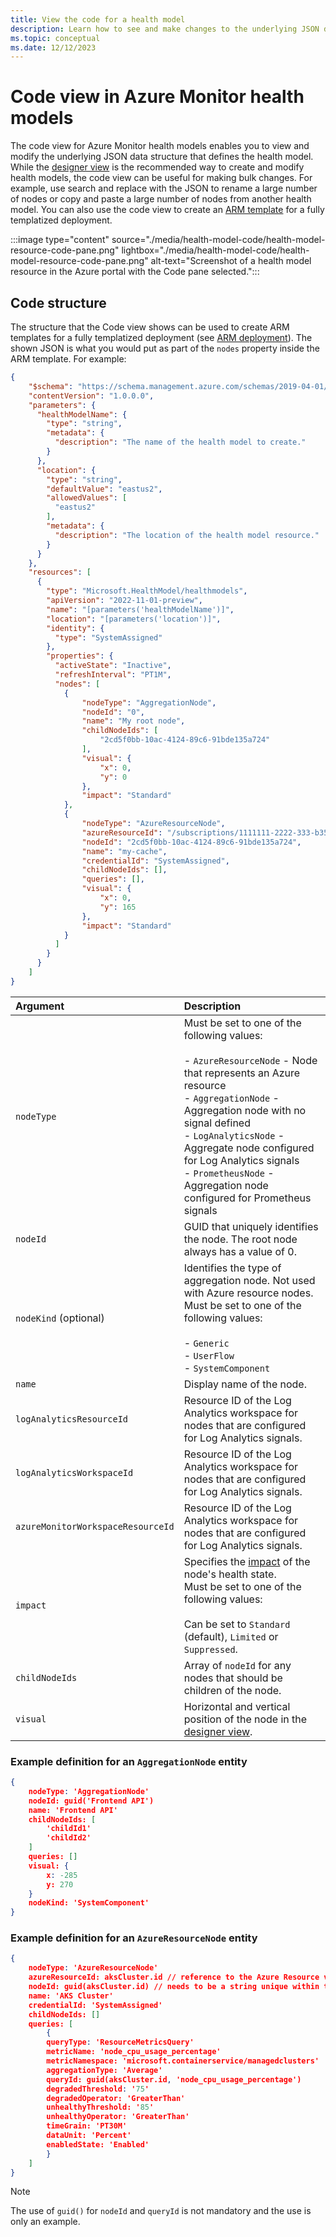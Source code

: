 ```yaml
---
title: View the code for a health model
description: Learn how to see and make changes to the underlying JSON data structure for a health model resource by using code view.
ms.topic: conceptual
ms.date: 12/12/2023
---
```


# Code view in Azure Monitor health models

The code view for Azure Monitor health models enables you to view and modify the underlying JSON data structure that defines the health model. While the [designer view](./designer-view.md) is the recommended way to create and modify health models, the code view can be useful for making bulk changes. For example, use search and replace with the JSON to rename a large number of nodes or copy and paste a large number of nodes from another health model. You can also use the code view to create an [ARM template](./health-model-create-with-arm-template.md) for a fully templatized deployment.

:::image type="content" source="./media/health-model-code/health-model-resource-code-pane.png" lightbox="./media/health-model-code/health-model-resource-code-pane.png" alt-text="Screenshot of a health model resource in the Azure portal with the Code pane selected.":::

## Code structure

The structure that the Code view shows can be used to create ARM templates for a fully templatized deployment (see [ARM deployment](./health-model-create-with-arm-template.md)). The shown JSON is what you would put as part of the `nodes` property inside the ARM template. For example:

```json
{
    "$schema": "https://schema.management.azure.com/schemas/2019-04-01/deploymentTemplate.json#",
    "contentVersion": "1.0.0.0",
    "parameters": {
      "healthModelName": {
        "type": "string",
        "metadata": {
          "description": "The name of the health model to create."
        }
      },
      "location": {
        "type": "string",
        "defaultValue": "eastus2",
        "allowedValues": [
          "eastus2"
        ],
        "metadata": {
          "description": "The location of the health model resource."
        }
      }
    },
    "resources": [
      {
        "type": "Microsoft.HealthModel/healthmodels",
        "apiVersion": "2022-11-01-preview",
        "name": "[parameters('healthModelName')]",
        "location": "[parameters('location')]",
        "identity": {
          "type": "SystemAssigned"
        },
        "properties": {
          "activeState": "Inactive",
          "refreshInterval": "PT1M",
          "nodes": [
            {
                "nodeType": "AggregationNode",
                "nodeId": "0",
                "name": "My root node",
                "childNodeIds": [
                    "2cd5f0bb-10ac-4124-89c6-91bde135a724"
                ],
                "visual": {
                    "x": 0,
                    "y": 0
                },
                "impact": "Standard"
            },
            {
                "nodeType": "AzureResourceNode",
                "azureResourceId": "/subscriptions/1111111-2222-333-b352-828cbd55d6f4/resourceGroups/my-rg/providers/Microsoft.Cache/Redis/my-cache",
                "nodeId": "2cd5f0bb-10ac-4124-89c6-91bde135a724",
                "name": "my-cache",
                "credentialId": "SystemAssigned",
                "childNodeIds": [],
                "queries": [],
                "visual": {
                    "x": 0,
                    "y": 165
                },
                "impact": "Standard"
            }
          ]
        }
      }
    ]
}
```



| Argument | Description |
|:---|:---|
| `nodeType` | Must be set to one of the following values:<br><br>- `AzureResourceNode` - Node that represents an Azure resource<br>- `AggregationNode` - Aggregation node with no signal defined<br>- `LogAnalyticsNode` - Aggregate node configured for Log Analytics signals<br>- `PrometheusNode` - Aggregation node configured for Prometheus signals |
| `nodeId` | GUID that uniquely identifies the node. The root node always has a value of 0. |
| `nodeKind` (optional) | Identifies the type of aggregation node. Not used with Azure resource nodes.<br>Must be set to one of the following values:<br><br>- `Generic`<br>- `UserFlow`<br>- `SystemComponent` |
| `name` | Display name of the node. |
| `logAnalyticsResourceId` | Resource ID of the Log Analytics workspace for nodes that are configured for Log Analytics signals. |
| `logAnalyticsWorkspaceId` | Resource ID of the Log Analytics workspace for nodes that are configured for Log Analytics signals. |
| `azureMonitorWorkspaceResourceId` | Resource ID of the Log Analytics workspace for nodes that are configured for Log Analytics signals. |
| `impact` | Specifies the [impact](./health-state.md#impact) of the node's health state.<br>Must be set to one of the following values:<br><br> Can be set to `Standard` (default), `Limited` or `Suppressed`. |
|  `childNodeIds` | Array of `nodeId` for any nodes that should be children of the node. |
| `visual` | Horizontal and vertical position of the node in the [designer view](./designer-view.md). |

### Example definition for an `AggregationNode` entity

```json
{
    nodeType: 'AggregationNode'
    nodeId: guid('Frontend API')
    name: 'Frontend API'
    childNodeIds: [
        'childId1'
        'childId2'
    ]
    queries: []
    visual: {
        x: -285
        y: 270
    }
    nodeKind: 'SystemComponent'
}
```

### Example definition for an `AzureResourceNode` entity

```json
{
    nodeType: 'AzureResourceNode'
    azureResourceId: aksCluster.id // reference to the Azure Resource via its Resource Id
    nodeId: guid(aksCluster.id) // needs to be a string unique within the health model
    name: 'AKS Cluster'
    credentialId: 'SystemAssigned'
    childNodeIds: []
    queries: [
        {
        queryType: 'ResourceMetricsQuery'
        metricName: 'node_cpu_usage_percentage'
        metricNamespace: 'microsoft.containerservice/managedclusters'
        aggregationType: 'Average'
        queryId: guid(aksCluster.id, 'node_cpu_usage_percentage')
        degradedThreshold: '75'
        degradedOperator: 'GreaterThan'
        unhealthyThreshold: '85'
        unhealthyOperator: 'GreaterThan'
        timeGrain: 'PT30M'
        dataUnit: 'Percent'
        enabledState: 'Enabled'
        }
    ]
}
```

> [!NOTE]
> The use of `guid()` for `nodeId` and `queryId` is not mandatory and the use is only an example.